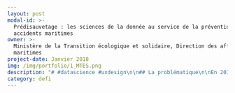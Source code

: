 ```yaml
---
layout: post
modal-id: >-
  Prédisauvetage : les sciences de la donnée au service de la prévention des
  accidents maritimes
owner: >-
  Ministère de la Transition écologique et solidaire, Direction des affaires
  maritimes
project-date: Janvier 2018
img: /img/portfolio/1_MTES.png
description: "# #datascience #uxdesign\n\n## La problématique\n\nEn 2016, la Société nationale de\nsauvetage en mer (SNSM), coordonnée par les Centres régionaux opérationnels de\nsurveillance et de sauvetage (CROSS), a procédé à 5519 interventions et porté\nsecours à 8077 personnes, dont 74% en mer. Son activité étant en croissance, le\nsauvetage en mer a été déclaré Grande cause nationale 2017 par le gouvernement.\nToutefois, la SNSM et un certain nombre d’acteurs partagent un sentiment de\nrégression dans la connaissance de l’accidentologie en mer alors même que les\ntechniques de traitement de l’information progressent et que plusieurs sources d’information\npourraient être mobilisées et utilement croisées (INVS, SDIS, DDTM…).\n\n## Le défi : Valoriser les données des acteurs de la sécurité maritime pour identifier et prévenir les situations à risques\n\n**Un défi en deux étapes :**\n\n* Identifier les profils et situations à l'origine des accidents avec la datascience (données des CROSS et auprès des bénévoles de la SNSM)\n* Mettre en place une communauté apprenante pour transmettre aux responsables métiers, dans le ministère et au-delà, les savoirs acquis lors de la première étape et définir des actions de prévention.\n\nEn fonction des situations à risques pour tout ou partie des usagers identifiés grâce à ce projet, des campagnes de communication ou d'information plus ciblées pourront être mises en place afin de fournir aux plaisanciers des informations plus spécifiques et les inciter à une plus grande vigilance.\n\n*Ce projet s’inspire de [celui mis en\nplace par la ville de New York](http://nationaluasi.com/dru/2014%20Presentations/FDNY_FireCast_UASI_2014-5-22.pdf) pour optimiser l’intervention de\nses services d’inspection grâce au machine learning.*\n\n## 2 entrepreneur•neuse•s recherché•e•s\n\n* **EIG1 - DATA SCIENCE** : expérience dans : accompagnement d'entreprises ou d'administrations autour de projets liés à l’utilisation de leurs données, maîtrise d'outils d’analyse de données (R, Python).\n* **EIG2 - UX DESIGN, DATAVISUALISATION** : expérience dans : accompagnement d'entreprises ou d'administrations dans des démarches de design de service.\n\n*Petit plus pour les 2 EIG : expérience dans le secteur associatif (vulgarisation scientifique, formations sur la littératie des données), contribution à des projets open source.*\n\n*L'équipe EIG sera intégrée au cœur du service ministériel en charge de la politique de sécurité maritime et de coordination de la recherche et du sauvetage en mer.*\n\n## Vos mentors : Laurence Matringe et Renaud Perin\n\n![Photo des mentors](/img/portfolio/1_datasauvetage2.JPG)\n\n**Laurence Matringe** est chargée de mission transformation\nnumérique et adjointe à la sous-directrice\_«\_activités maritimes\_»\nau sein de la direction des affaires maritimes du Ministère de la Transition écologique et solidaire.\n\nElle a participé en équipe à plusieurs hackathons publics (Cour des Comptes,\nMinistère des affaires étrangères) et remporté celui sur la biodiversité\norganisé par le ministère de la Transition écologique avec le projet\nInvasiv'alerte. A ce titre elle participe au réseau Greentech des start-up dont\nles projets innovants concourent à la transition écologique.\n\n**Renaud Perin** est chargé de mission sécurité des navires et analyse accident\nà la mission de la navigation de plaisance de la direction des affaires\nmaritimes. C’est un expert en prévention des risques pour la filière du\nnautisme. Il anime l’observatoire du SNOSAN qui regroupe en interministériel\nles administrations en charge du sauvetage maritime.\n\n*« De multiples acteurs interviennent en matière de sauvetage\nmaritime,\_ un enjeu dont l’importance a\nété reconnue via l'attribution du label [Grande Cause Nationale 2017.](http://www.gouvernement.fr/label-grande-cause-nationale-2017-deux-associations-de-sauvetage-en-mer-designees)*\n\n*Ils se sont regroupés au sein d'un observatoire, le SNOSAN, pour mettre en commun\nleurs données riches et diverses et proposer aux décideurs les mesures de\nprévention adaptées. Un travail de fond a été mené en interministériel grâce à\nRenaud Perin pour fournir aux EIG les données nécessaires.*\n\n***Le programme des EIG va nous permettre de mieux les exploiter grâce à l'apport\ndes sciences de la donnée et aux échanges avec les experts de terrain.***\n\n*Via le design de service, nous voulons ensuite présenter aux usagers de la mer\nconcernés les informations qui leur seront les plus utiles et les plus\nparlantes pour leur faire prendre conscience du risque et prévenir les accidents. Un des enjeux est aussi de\ncroiser les savoirs faire et les cultures d'équipes expertes et des EIG qui apporteront une méthode et un regard neufs et ouverts, dans\nun esprit de complémentarité.*\n\n\\*\\*\\*Nous avons hâte d'apprendre avec et au contact des EIG et de montrer ensemble\nque l'on peut faire autrement des politiques publiques grâce à l’exploitation\ndes données et au numérique. \\**»*"
category: defi
---
```
























